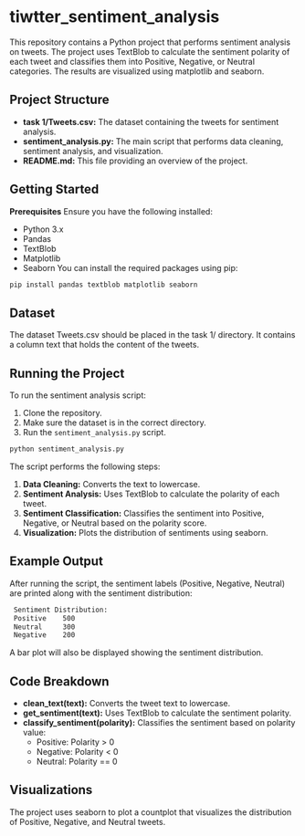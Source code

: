# tiwtter_sentiment_analysis


This repository contains a Python project that performs sentiment analysis on tweets. The project uses TextBlob to calculate the sentiment polarity of each tweet and classifies them into Positive, Negative, or Neutral categories. The results are visualized using matplotlib and seaborn.

## Project Structure
+ **task 1/Tweets.csv:** The dataset containing the tweets for sentiment analysis.
+ **sentiment_analysis.py:** The main script that performs data cleaning, sentiment analysis, and visualization.
+ **README.md:** This file providing an overview of the project.
## Getting Started
**Prerequisites**
Ensure you have the following installed:

* Python 3.x
* Pandas
* TextBlob
* Matplotlib
* Seaborn
You can install the required packages using pip:
```bash
pip install pandas textblob matplotlib seaborn
```
## Dataset
The dataset Tweets.csv should be placed in the task 1/ directory. It contains a column text that holds the content of the tweets.

## Running the Project
To run the sentiment analysis script:

1. Clone the repository.
2. Make sure the dataset is in the correct directory.
3. Run the `sentiment_analysis.py` script.
```bash
python sentiment_analysis.py
```
The script performs the following steps:

1. **Data Cleaning:** Converts the text to lowercase.
2. **Sentiment Analysis:** Uses TextBlob to calculate the polarity of each tweet.
3. **Sentiment Classification:** Classifies the sentiment into Positive, Negative, or Neutral based on the polarity score.
4. **Visualization:** Plots the distribution of sentiments using seaborn.
## Example Output
After running the script, the sentiment labels (Positive, Negative, Neutral) are printed along with the sentiment distribution:
```bash
 Sentiment Distribution:
 Positive    500
 Neutral     300
 Negative    200
```
 A bar plot will also be displayed showing the sentiment distribution.

## Code Breakdown
+ **clean_text(text):** Converts the tweet text to lowercase.
+ **get_sentiment(text):** Uses TextBlob to calculate the sentiment polarity.
+ **classify_sentiment(polarity):** Classifies the sentiment based on polarity value:
  * Positive: Polarity > 0
  * Negative: Polarity < 0
  * Neutral: Polarity == 0
## Visualizations
The project uses seaborn to plot a countplot that visualizes the distribution of Positive, Negative, and Neutral tweets.
